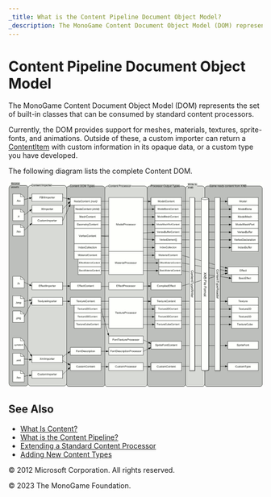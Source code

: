 ```yaml
---
_title: What is the Content Pipeline Document Object Model?
_description: The MonoGame Content Document Object Model (DOM) represents the set of built-in classes that can be consumed by standard content processors.
---
```


# Content Pipeline Document Object Model

The MonoGame Content Document Object Model (DOM) represents the set of built-in classes that can be consumed by standard content processors.

Currently, the DOM provides support for meshes, materials, textures, sprite-fonts, and animations. Outside of these, a custom importer can return a [ContentItem](xref:Microsoft.Xna.Framework.Content.Pipeline.ContentItem) with custom information in its opaque data, or a custom type you have developed.

The following diagram lists the complete Content DOM.

![Content DOM](../images/ContentPipelineTypes_small.png)

## See Also

- [What Is Content?](CP_Overview.md)  
- [What is the Content Pipeline?](CP_Architecture.md)  
- [Extending a Standard Content Processor](../../howto/Content_Pipeline/HowTo_Extend_Processor.md)  
- [Adding New Content Types](CP_Content_Advanced.md)  

© 2012 Microsoft Corporation. All rights reserved.

© 2023 The MonoGame Foundation.
